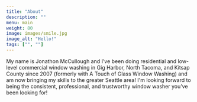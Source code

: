 ```yaml
---
title: "About"
description: ""
menu: main
weight: 80
image: images/smile.jpg
image_alt: "Hello!"
tags: ["", ""]
---
```

My name is Jonathon McCullough and I’ve been doing residential and low-level commercial window washing in Gig Harbor, North Tacoma, and Kitsap County since 2007 (formerly with A Touch of Glass Window Washing) and am now bringing my skills to the greater Seattle area!
I'm looking forward to being the consistent, professional, and trustworthy window washer you’ve been looking for!
